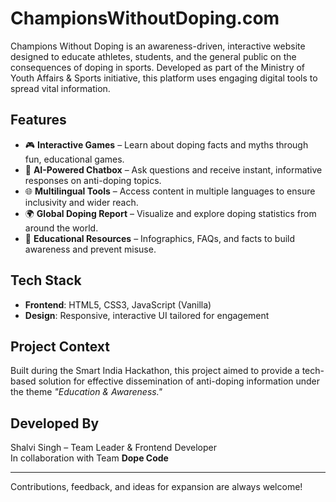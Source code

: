 # ChampionsWithoutDoping.com

Champions Without Doping is an awareness-driven, interactive website designed to educate athletes, students, and the general public on the consequences of doping in sports. Developed as part of the Ministry of Youth Affairs & Sports initiative, this platform uses engaging digital tools to spread vital information.

## Features

- 🎮 **Interactive Games** – Learn about doping facts and myths through fun, educational games.
- 💬 **AI-Powered Chatbox** – Ask questions and receive instant, informative responses on anti-doping topics.
- 🌐 **Multilingual Tools** – Access content in multiple languages to ensure inclusivity and wider reach.
- 🌍 **Global Doping Report** – Visualize and explore doping statistics from around the world.
- 🧠 **Educational Resources** – Infographics, FAQs, and facts to build awareness and prevent misuse.

## Tech Stack

- **Frontend**: HTML5, CSS3, JavaScript (Vanilla)
- **Design**: Responsive, interactive UI tailored for engagement

## Project Context

Built during the Smart India Hackathon, this project aimed to provide a tech-based solution for effective dissemination of anti-doping information under the theme *"Education & Awareness."*

## Developed By

Shalvi Singh – Team Leader & Frontend Developer  
In collaboration with Team **Dope Code**

---

Contributions, feedback, and ideas for expansion are always welcome!
